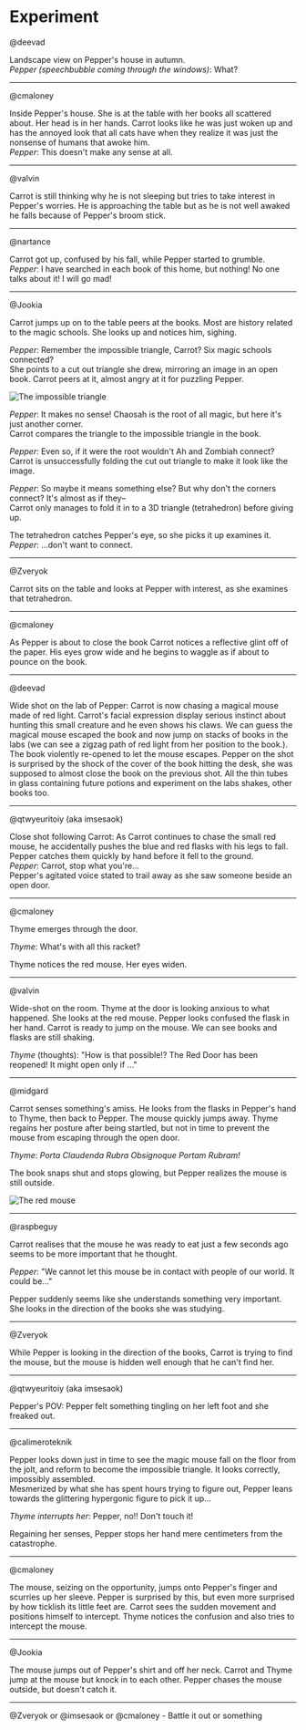 Experiment
==========

@deevad

Landscape view on Pepper's house in autumn.  
*Pepper (speechbubble coming through the windows)*: What?

---

@cmaloney

Inside Pepper's house. She is at the table with her books all scattered about. Her head is in her hands. Carrot looks like he was just woken up and has the annoyed look that all cats have when they realize it was just the nonsense of humans that awoke him.  
*Pepper*: This doesn't make any sense at all.

---

@valvin

Carrot is still thinking why he is not sleeping but tries to take interest in Pepper's worries. He is approaching the table but as he is not well awaked he falls because of Pepper's broom stick. 

---

@nartance

Carrot got up, confused by his fall, while Pepper started to grumble.  
*Pepper*: I have searched in each book of this home, but nothing! No one talks about it! I will go mad!

---

@Jookia

Carrot jumps up on to the table peers at the books. Most are history related to
the magic schools. She looks up and notices him, sighing.

*Pepper*: Remember the impossible triangle, Carrot? Six magic schools connected?  
She points to a cut out triangle she drew, mirroring an image in an open book.
Carrot peers at it, almost angry at it for puzzling Pepper.

![The impossible triangle](https://camo.githubusercontent.com/83c58f72d5c6e9ac6a0e1165dc149c496a3a5e8d/68747470733a2f2f7777772e706570706572636172726f742e636f6d2f305f736f75726365732f30746865722f617274776f726b732f6c6f772d7265732f323031352d30362d30385f6d616769632d73797374656d2d6f662d6865726576615f62792d44617669642d5265766f792e6a7067)

*Pepper*: It makes no sense! Chaosah is the root of all magic, but here it's just another corner.  
Carrot compares the triangle to the impossible triangle in the book.

*Pepper*: Even so, if it were the root wouldn't Ah and Zombiah connect?  
Carrot is unsuccessfully folding the cut out triangle to make it look like the image.

*Pepper*: So maybe it means something else? But why don't the corners connect? It's almost as if they–  
Carrot only manages to fold it in to a 3D triangle (tetrahedron) before giving up.

The tetrahedron catches Pepper's eye, so she picks it up examines it.  
*Pepper*: ...don't want to connect.

---

@Zveryok

Carrot sits on the table and looks at Pepper with interest, as she examines that tetrahedron.

---

@cmaloney

As Pepper is about to close the book Carrot notices a reflective glint off of the paper. His eyes grow wide and he begins to waggle as if about to pounce on the book.

---

@deevad

Wide shot on the lab of Pepper: Carrot is now chasing a magical mouse made of red light. Carrot's facial expression display serious instinct about hunting this small creature and he even shows his claws. We can guess the magical mouse escaped the book and now jump on stacks of books in the labs (we can see a zigzag path of red light from her position to the book.). The book violently re-opened to let the mouse escapes. Pepper on the shot is surprised by the shock of the cover of the book hitting the desk, she was supposed to almost close the book on the previous shot. All the thin tubes in glass containing future potions and experiment on the labs shakes, other books too.

---

@qtwyeuritoiy (aka imsesaok)

Close shot following Carrot: As Carrot continues to chase the small red mouse, he accidentally pushes the blue and red flasks with his legs to fall. Pepper catches them quickly by hand before it fell to the ground.  
*Pepper*: Carrot, stop what you're...  
Pepper's agitated voice stated to trail away as she saw someone beside an open door.

---

@cmaloney

Thyme emerges through the door. 

*Thyme*: What's with all this racket? 

Thyme notices the red mouse. Her eyes widen.

---

@valvin

Wide-shot on the room. 
Thyme at the door is looking anxious to what happened. She looks at the red mouse. Pepper looks confused the flask in her hand. Carrot is ready to jump on the mouse.
We can see books and flasks are still shaking. 

*Thyme* (thoughts): "How is that possible!? The Red Door has been reopened! It might open only if ..."

---

@midgard

Carrot senses something's amiss. He looks from the flasks in Pepper's hand to Thyme, then back to Pepper. The mouse quickly jumps away. Thyme regains her posture after being startled, but not in time to prevent the mouse from escaping through the open door.

*Thyme*: *Porta Claudenda Rubra Obsignoque Portam Rubram!*

The book snaps shut and stops glowing, but Pepper realizes the mouse is still outside.

![The red mouse](https://www.peppercarrot.com/extras/forum/2017-08-08_scenario-game_mouse.jpg)

---

@raspbeguy

Carrot realises that the mouse he was ready to eat just a few seconds ago seems to be more important that he thought.

*Pepper*: "We cannot let this mouse be in contact with people of our world. It could be..."

Pepper suddenly seems like she understands something very important. She looks in the direction of the books she was studying.

---

@Zveryok

While Pepper is looking in the direction of the books, Carrot is trying to find the mouse, but the mouse is hidden well enough that he can't find her.

---

@qtwyeuritoiy (aka imsesaok)

Pepper's POV: Pepper felt something tingling on her left foot and she freaked out.

---

@calimeroteknik

Pepper looks down just in time to see the magic mouse fall on the floor from the jolt, and reform to become the impossible triangle. It looks correctly, impossibly assembled.  
Mesmerized by what she has spent hours trying to figure out, Pepper leans towards the glittering hypergonic figure to pick it up…

*Thyme interrupts her*: Pepper, no!! Don't touch it!

Regaining her senses, Pepper stops her hand mere centimeters from the catastrophe.

---

@cmaloney

The mouse, seizing on the opportunity, jumps onto Pepper's finger and scurries up her sleeve. Pepper is surprised by this, but even more surprised by how ticklish its little feet are. Carrot sees the sudden movement and positions himself to intercept. Thyme notices the confusion and also tries to intercept the mouse.

---

@Jookia

The mouse jumps out of Pepper's shirt and off her neck.
Carrot and Thyme jump at the mouse but knock in to each other.
Pepper chases the mouse outside, but doesn't catch it.

---

@Zveryok or @imsesaok or @cmaloney - Battle it out or something
